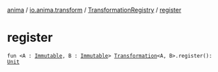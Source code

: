 [anima](../../index.md) / [io.anima.transform](../index.md) / [TransformationRegistry](index.md) / [register](./register.md)

# register

`fun <A : `[`Immutable`](../-immutable/index.md)`, B : `[`Immutable`](../-immutable/index.md)`> `[`Transformation`](../-transformation/index.md)`<A, B>.register(): `[`Unit`](https://kotlinlang.org/api/latest/jvm/stdlib/kotlin/-unit/index.html)